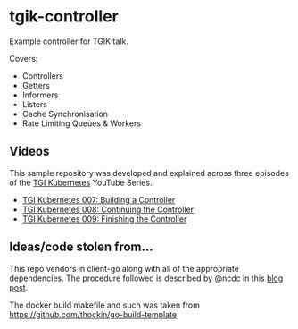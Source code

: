 # tgik-controller

Example controller for TGIK talk.

Covers:
- Controllers
- Getters
- Informers
- Listers
- Cache Synchronisation
- Rate Limiting Queues & Workers

## Videos
This sample repository was developed and explained across three episodes of the [TGI Kubernetes](https://www.youtube.com/watch?v=9YYeE-bMWv8&list=PLvmPtYZtoXOENHJiAQc6HmV2jmuexKfrJ) YouTube Series.
- [TGI Kubernetes 007: Building a Controller](https://www.youtube.com/watch?v=8Xo_ghCIOSY)
- [TGI Kubernetes 008: Continuing the Controller](https://www.youtube.com/watch?v=fWkK-zsFtlU)
- [TGI Kubernetes 009: Finishing the Controller](https://www.youtube.com/watch?v=wqhKCiGsf1Y)


## Ideas/code stolen from...
This repo vendors in client-go along with all of the appropriate dependencies.  The procedure followed is described by @ncdc in this [blog post](https://blog.heptio.com/straighten-out-your-kubernetes-client-go-dependencies-heptioprotip-8baeed46fe7d).

The docker build makefile and such was taken from https://github.com/thockin/go-build-template.
